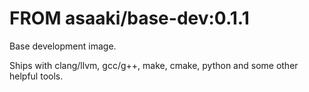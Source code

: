 # FROM asaaki/base-dev:0.1.1

Base development image.

Ships with clang/llvm, gcc/g++, make, cmake, python and some other helpful tools.
